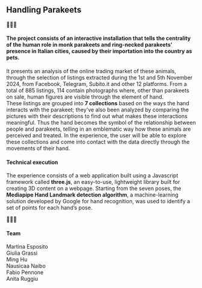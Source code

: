 ## Handling Parakeets

🦜🦜🦜</br>

#### The project consists of an interactive installation that tells the centrality of the human role in monk parakeets and ring-necked parakeets’ presence in Italian cities, caused by their importation into the country as pets.

It presents an analysis of the online trading market of these animals, through the selection of listings extracted during the 1st and 5th November 2024, from Facebook, Telegram, Subito.it and other 12 platforms.
From a total of 885 listings, 114 contain photographs where, other than parakeets on sale, human figures are visible through the element of hand.</br>
These listings are grouped into **7 collections** based on the ways the hand interacts with the parakeet; they've also been analyzed by comparing the pictures with their descriptions to find out what makes these interactions meaningful. Thus the hand becomes the symbol of the relationship between people and parakeets, telling in an emblematic way how these animals are perceived and treated. In the experience, the user will be able to explore these collections and come into contact with the data directly through the movements of their hand.

#### Technical execution

The experience consists of a web application built using a Javascript framework called **three.js**, an easy-to-use, lightweight library built for creating 3D content on a webpage.
Starting from the seven poses, the **Mediapipe Hand Landmark detection algorithm**, a machine-learning solution developed by Google for hand recognition, was used to identify a set of points for each hand’s pose.

🦜🦜🦜</br>

#### Team

Martina Esposito</br>
Giulia Grassi</br>
Ming Hu</br>
Nausicaa Naibo</br>
Fabio Pennone</br>
Anita Ruggiu</br>
